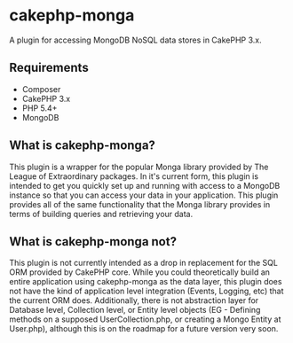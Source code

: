 # cakephp-monga

A plugin for accessing MongoDB NoSQL data stores in CakePHP 3.x.

## Requirements

* Composer
* CakePHP 3.x
* PHP 5.4+
* MongoDB

## What is cakephp-monga?

This plugin is a wrapper for the popular Monga library provided by The League of Extraordinary packages.  In it's current form, this plugin is intended to get you quickly set up and running with access to a MongoDB instance so that you can access your data in your application.  This plugin provides all of the same functionality that the Monga library provides in terms of building queries and retrieving your data.

## What is cakephp-monga not?

This plugin is not currently intended as a drop in replacement for the SQL ORM provided by CakePHP core.  While you could theoretically build an entire application using cakephp-monga as the data layer, this plugin does not have the kind of application level integration (Events, Logging, etc) that the current ORM does.  Additionally, there is not abstraction layer for Database level, Collection level, or Entity level objects (EG - Defining methods on a supposed UserCollection.php, or creating a Mongo Entity at User.php), although this is on the roadmap for a future version very soon.
